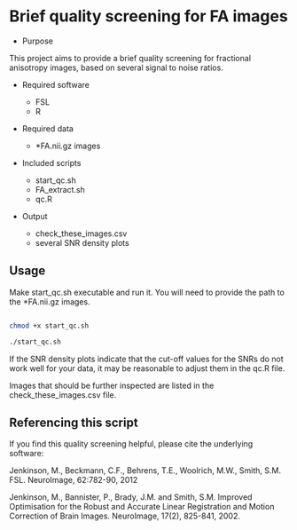 # Brief quality screening for FA images

* Purpose

This project aims to provide a brief quality screening for fractional anisotropy images, based on several signal to noise ratios. 

* Required software
	- FSL
	- R

* Required data
 	- *FA.nii.gz images

* Included scripts
	- start_qc.sh
	- FA_extract.sh
	- qc.R

* Output
	- check_these_images.csv 
	- several SNR density plots

## Usage

Make start_qc.sh executable and run it. You will need to provide the path to the *FA.nii.gz images.

```bash

chmod +x start_qc.sh

./start_qc.sh

```

If the SNR density plots indicate that the cut-off values for the SNRs do not work well for your data, it may be reasonable to adjust them in the qc.R file. 

Images that should be further inspected are listed in the check_these_images.csv file.

## Referencing this script

If you find this quality screening helpful, please cite the underlying software:

Jenkinson, M., Beckmann, C.F., Behrens, T.E., Woolrich, M.W., Smith, S.M. FSL. NeuroImage, 62:782-90, 2012 

Jenkinson, M., Bannister, P., Brady, J.M. and Smith, S.M. Improved Optimisation for the Robust and Accurate Linear Registration and Motion Correction of Brain Images. NeuroImage, 17(2), 825-841, 2002. 
